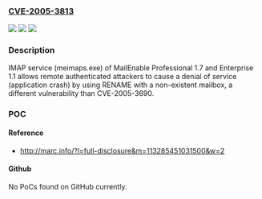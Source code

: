 ### [CVE-2005-3813](https://cve.mitre.org/cgi-bin/cvename.cgi?name=CVE-2005-3813)
![](https://img.shields.io/static/v1?label=Product&message=n%2Fa&color=blue)
![](https://img.shields.io/static/v1?label=Version&message=n%2Fa&color=blue)
![](https://img.shields.io/static/v1?label=Vulnerability&message=n%2Fa&color=brighgreen)

### Description

IMAP service (meimaps.exe) of MailEnable Professional 1.7 and Enterprise 1.1 allows remote authenticated attackers to cause a denial of service (application crash) by using RENAME with a non-existent mailbox, a different vulnerability than CVE-2005-3690.

### POC

#### Reference
- http://marc.info/?l=full-disclosure&m=113285451031500&w=2

#### Github
No PoCs found on GitHub currently.

